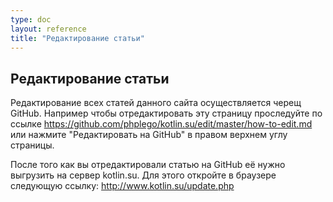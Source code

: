 ```yaml
---
type: doc
layout: reference
title: "Редактирование статьи"
---
```


## Редактирование статьи

Редактирование всех статей данного сайта осуществляется черещ GitHub. Например чтобы отредактировать эту страницу проследуйте по ссылке https://github.com/phplego/kotlin.su/edit/master/how-to-edit.md или нажмите "Редактировать на GitHub" в правом верхнем углу страницы.

После того как вы отредактировали статью на GitHub её нужно выгрузить на сервер kotlin.su. Для этого откройте в браузере следующую ссылку: http://www.kotlin.su/update.php

